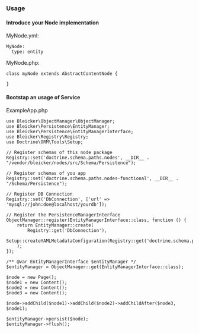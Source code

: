 ### Usage ###

#### Introduce your Node implementation ####

MyNode.yml:

	MyNode:
      type: entity

MyNode.php:

	class myNode extends AbstractContentNode {

	}

#### Bootstap an usage of Service ####

ExampleApp.php

	use Bleicker\ObjectManager\ObjectManager;
	use Bleicker\Persistence\EntityManager;
	use Bleicker\Persistence\EntityManagerInterface;
	use Bleicker\Registry\Registry;
	use Doctrine\ORM\Tools\Setup;

	// Register schemas of this node package
	Registry::set('doctrine.schema.paths.nodes', __DIR__ . "/vendor/bleicker/nodes/src/Schema/Persistence");

	// Register schemas of you app
	Registry::set('doctrine.schema.paths.nodes-functional', __DIR__ . "/Schema/Persistence");

	// Register DB Connection
	Registry::set('DbConnection', ['url' => 'mysql://john:doe@localhost/yourdb']);

	// Register the PersistenceManagerInterface
	ObjectManager::register(EntityManagerInterface::class, function () {
		return EntityManager::create(
			Registry::get('DbConnection'),
			Setup::createYAMLMetadataConfiguration(Registry::get('doctrine.schema.paths'))
		);
	});

	/** @var EntityManagerInterface $entityManager */
	$entityManager = ObjectManager::get(EntityManagerInterface::class);

	$node = new Page();
	$node1 = new Content();
	$node2 = new Content();
	$node3 = new Content();
	
	$node->addChild($node1)->addChild($node2)->addChildAfter($node3, $node1);

	$entityManager->persist($node);
	$entityManager->flush();
